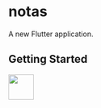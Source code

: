 # notas

A new Flutter application.

## Getting Started

<img src="screenshots/img1" width="50" height="50">
